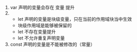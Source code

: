 1. var  声明的变量会存在 变量 提升
2.  - let 声明的变量是块级变量，只在当前的作用域块当中生效 
    - 块级作用域是能够被保留的
    - let  不存在变量提升
    - let 不允许重复声明变量
3. const 声明的变量是不能被修改的（常量）